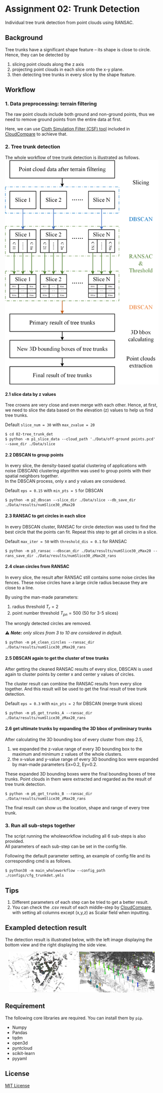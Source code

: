 # Assignment 02: Trunk Detection
Individual tree trunk detection from point clouds using RANSAC.

## Background
Tree trunks have a significant shape feature – its shape is close to circle. 
Hence, they can be detected by 
1. slicing point clouds along the z axis
2. projecting point clouds in each slice onto the x-y plane.
3. then detecting tree trunks in every slice by the shape feature.

## Workflow
### 1. Data preprocessing: terrain filtering
The raw point clouds include both ground and non-ground points, 
thus we need to remove ground points from the entire data at first.

Here, we can use [Cloth Simulation Filter (CSF) tool](https://www.cloudcompare.org/doc/wiki/index.php/CSF_(plugin)) 
included in [CloudCompare](https://www.danielgm.net/cc/) to achieve that.

### 2. Tree trunk detection
The whole workflow of tree trunk detection is illustrated as follows.
![A02-trunkDet-workflow](../imgs/A02-workflow-Drawing1.png)

#### 2.1 slice data by z values
Tree crowns are very close and even merge with each other. Hence, at first, we need to
slice the data based on the elevation (z) values to help us find tree trunks.

Default `slice_num = 30` with `max_zvalue = 20`
```shell
$ cd 02-tree_trunk_det
$ python -m p1_slice_data --cloud_path './Data/off-ground points.pcd' --save_dir ./Data/slice
```

#### 2.2 DBSCAN to group points
In every slice, the density-based spatial clustering of applications with noise (DBSCAN)
clustering algorithm was used to group points with their spatial neighbors together.  
In the DBSCAN process, only x and y values are considered.

Default `eps = 0.15` with `min_pts = 5` for DBSCAN
```shell
$ python -m p2_dbscan --slice_dir ./Data/slice --db_save_dir ./Data/results/numSlice30_zMax20
```

#### 2.3 RANSAC to get circles in each slice
In every DBSCAN cluster, RANSAC for circle detection was used to find the best circle that the points can fit. 
Repeat this step to get all circles in a slice.

Default `max_iter = 50` with `threshold_dis = 0.1` for RANSAC
```shell
$ python -m p3_ransac --dbscan_dir ./Data/results/numSlice30_zMax20 --rans_save_dir ./Data/results/numSlice30_zMax20_rans
```

#### 2.4 clean circles from RANSAC
In every slice, the result after RANSAC still contains some noise circles like fences. 
These noise circles have a large circle radius because they are close to a line. 

By using the man-made parameters:
1. radius threshold $T_r=2$
2. point number threshold $T_{pn}=500$ (50 for 3-5 slices)

The wrongly detected circles are removed. 

:warning: ***Note:*** *only slices from 3 to 10 are considered in default.*
```shell
$ python -m p4_clean_circles --ransac_dir ./Data/results/numSlice30_zMax20_rans
```

#### 2.5 DBSCAN again to get the cluster of tree trunks
After getting the cleaned RANSAC results of every slice, 
DBSCAN is used again to cluster points by center x and center y values of circles.

The cluster result can combine the RANSAC results from every slice together. 
And this result will be used to get the final result of tree trunk detection.

Default `eps = 0.3` with `min_pts = 2` for DBSCAN (merge trunk slices)
```shell
$ python -m p5_get_trunks_A --ransac_dir ./Data/results/numSlice30_zMax20_rans
```

#### 2.6 get ultimate trunks by expanding the 3D bbox of preliminary trunks
After calculating the 3D bounding box of every cluster from step 2.5, 
1. we expanded the z-value range of every 3D bounding box to the maximum and minimum z values of the whole clusters.
2. the x-value and y-value range of every 3D bounding box were expanded by man-made parameters Ex=0.2, Ey=0.2.

These expanded 3D bounding boxes were the final bounding boxes of tree trunks. 
Point clouds in them were extracted and regarded as the result of tree trunk detection.
```shell
$ python -m p6_get_trunks_B --ransac_dir ./Data/results/numSlice30_zMax20_rans
```

The final result can show us the location, shape and range of every tree trunk.


### 3. Run all sub-steps together
The script running the wholeworkflow including all 6 sub-steps is also provided.  
All parameters of each sub-step can be set in the config file.

Following the default parameter setting, an example of config file and its corresponding cmd is as follows.
```shell
$ python38 -m main_wholeworkflow --config_path ./configs/cfg_trunkdet.ymls
```


## Tips
1. Different parameters of each step can be tried to get a better result.
2. You can check the .csv result of each middle-step by [CloudCompare](https://www.danielgm.net/cc/), 
with setting all columns except (x,y,z) as Scalar field when inputting.


## Exampled detection result
The detection result is illustrated below, 
with the left image displaying the bottom view and the right displaying the side view.

<p align = "center">    
<img  src="../imgs/A02-res_bottom2top.PNG" width="45%" />
<img  src="../imgs/A02-res_side.PNG" width="49.3%" />
</p>

## Requirement
The following core libraries are required. You can install them by `pip`.
- Numpy
- Pandas
- tqdm
- open3d
- pyntcloud
- scikit-learn
- pyyaml


## License
[MIT License](../LICENSE)